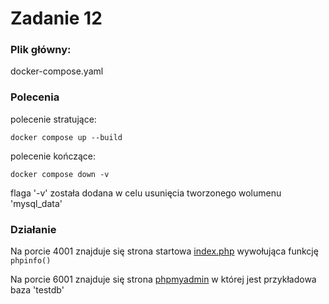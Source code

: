 # Zadanie 12

### Plik główny:

docker-compose.yaml

### Polecenia

polecenie stratujące:

```CMD
docker compose up --build
```

polecenie kończące:

```CMD
docker compose down -v
```

flaga '-v' została dodana w celu usunięcia tworzonego wolumenu 'mysql_data'

### Działanie

Na porcie 4001 znajduje się strona startowa [index.php](http://localhost:4001) wywołująca funkcję ``` phpinfo()```



Na porcie 6001 znajduje się strona [phpmyadmin](http://localhost:6001) w której jest przykładowa baza 'testdb' 

